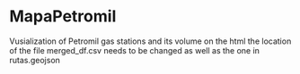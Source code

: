 # MapaPetromil
Vusialization of Petromil gas stations and its volume
on the html the location of the file merged_df.csv needs to be changed as well as the one in rutas.geojson
